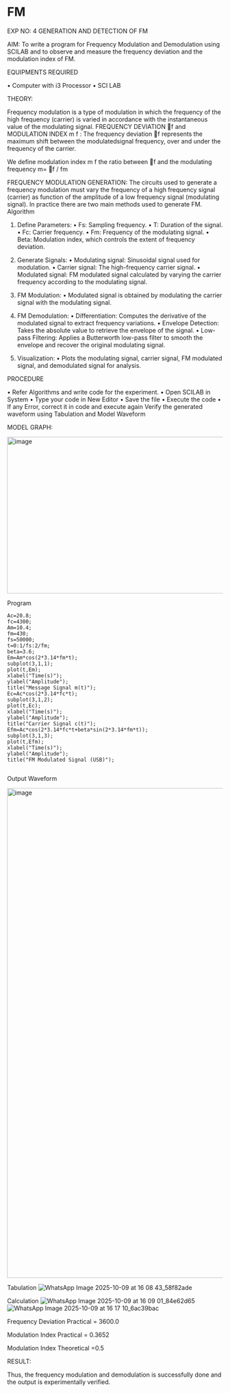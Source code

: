 # FM

EXP NO: 4	GENERATION AND DETECTION OF FM


AIM:
To write a program for Frequency Modulation and Demodulation using SCILAB and to observe and measure the frequency deviation and the modulation index of FM.


EQUIPMENTS REQUIRED

•	Computer with i3 Processor
•	SCI LAB

THEORY:

Frequency modulation is a type of modulation in which the frequency of the high frequency (carrier) is varied in accordance with the instantaneous value of the modulating signal.
FREQUENCY DEVIATION f and MODULATION INDEX m f :
The frequency deviation f represents the maximum shift between the  modulatedsignal
frequency, over and under the frequency of the carrier.

We define modulation index m f the ratio between f and the modulating frequency
m= f / fm


FREQUENCY MODULATION GENERATION:
The circuits used to generate a frequency modulation must vary the frequency of a high frequency signal (carrier) as function of the amplitude of a low frequency signal (modulating signal). In practice there are two main methods used to generate FM.
Algorithm
1.	Define Parameters:
•	Fs: Sampling frequency.
•	T: Duration of the signal.
•	Fc: Carrier frequency.
•	Fm: Frequency of the modulating signal.
•	Beta: Modulation index, which controls the extent of frequency deviation.
2.	Generate Signals:
•	Modulating signal: Sinusoidal signal used for modulation.
•	Carrier signal: The high-frequency carrier signal.
•	Modulated signal: FM modulated signal calculated by varying the carrier frequency according to the modulating signal.
3.	FM Modulation:
•	Modulated signal is obtained by modulating the carrier signal with the modulating signal.
 
4.	FM Demodulation:
•	Differentiation: Computes the derivative of the modulated signal to extract frequency variations.
•	Envelope Detection: Takes the absolute value to retrieve the envelope of the signal.
•	Low-pass Filtering: Applies a Butterworth low-pass filter to smooth the envelope and recover the original modulating signal.
5.	Visualization:
•	Plots the modulating signal, carrier signal, FM modulated signal, and demodulated signal for analysis.



PROCEDURE


•	Refer Algorithms and write code for the experiment.
•	Open SCILAB in System
•	Type your code in New Editor
•	Save the file
•	Execute the code
•	If any Error, correct it in code and execute again
Verify the generated waveform using Tabulation and Model Waveform

MODEL GRAPH:

<img width="512" height="365" alt="image" src="https://github.com/user-attachments/assets/acd787bd-5281-4f1b-802f-1aa39fac9189" />


Program
```
Ac=20.8;
fc=4300;
Am=10.4;
fm=430;
fs=50000;
t=0:1/fs:2/fm;
beta=3.6;
Em=Am*cos(2*3.14*fm*t);
subplot(3,1,1);
plot(t,Em);
xlabel("Time(s)");
ylabel("Amplitude");
title("Message Signal m(t)");
Ec=Ac*cos(2*3.14*fc*t);
subplot(3,1,2);
plot(t,Ec);
xlabel("Time(s)");
ylabel("Amplitude");
title("Carrier Signal c(t)");
Efm=Ac*cos(2*3.14*fc*t+beta*sin(2*3.14*fm*t));
subplot(3,1,3);
plot(t,Efm);
xlabel("Time(s)");
ylabel("Amplitude");
title("FM Modulated Signal (USB)");


```


Output Waveform

<img width="1918" height="1142" alt="image" src="https://github.com/user-attachments/assets/c836518e-16d4-49bd-9d41-acc0e57140e6" />




Tabulation
![WhatsApp Image 2025-10-09 at 16 08 43_58f82ade](https://github.com/user-attachments/assets/50e3bad2-42af-49f6-8981-828eb2e8612c)




Calculation
![WhatsApp Image 2025-10-09 at 16 09 01_84e62d65](https://github.com/user-attachments/assets/5d031929-03f7-4d30-a2d2-4efc177a2482)
![WhatsApp Image 2025-10-09 at 16 17 10_6ac39bac](https://github.com/user-attachments/assets/49c33926-7809-4c0b-930a-bcd041bb3a71)





Frequency Deviation Practical = 3600.0

Modulation Index Practical	= 0.3652

Modulation Index Theoretical	=0.5



RESULT:

Thus, the frequency modulation and demodulation is successfully done and the output is experimentally verified.


